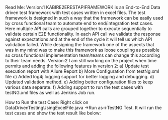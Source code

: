 Read Me:
Version:1
KABIRE2ERESTAPIFRAMEWORK is an End-to-End Data driven test framework with test cases written in excel files. The test framework is designed in such a way that the framework can be easily used by cross functional team to automate end to end/integration test cases. Here multiple API calls are grouped together to execute sequentially to validate certain E2E functionality. In each API call we validate the response against expectations and at the end of the cycle it will tell us which API validation failed. While designing the framework one of the aspects that was in my mind was to make this framework as loose coupling as possible so cross functional implementation team/teams can change this according to their team needs. 
Version:2
I am still working on the project when time permits and adding the following features in version 2:
a)	Update test execution report with Allure Report
b)	More Configuration from testNg.xml file
c)	Added log4j logging support for better logging and debugging.
d)	Updated validation method.
e)	Adding better configuration files to keep various data separate.
f)	Adding support to run the test cases with testNG.xml files as well as Jenkins Job run.


How to Run the test Case: 
Right click on DataDrivenTestingUsingExcelFile.java ->Run as->TestNG Test. It will run the test cases and show the test result like below:
